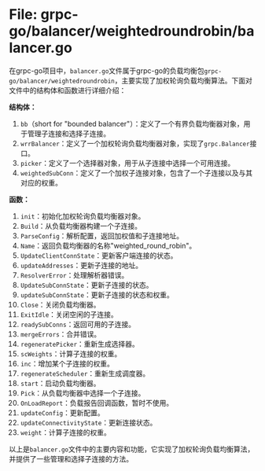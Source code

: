 # File: grpc-go/balancer/weightedroundrobin/balancer.go

在grpc-go项目中，`balancer.go`文件属于grpc-go的负载均衡包`grpc-go/balancer/weightedroundrobin`，主要实现了加权轮询负载均衡算法。下面对文件中的结构体和函数进行详细介绍：

**结构体：**
1. `bb`（short for "bounded balancer"）：定义了一个有界负载均衡器对象，用于管理子连接和选择子连接。
2. `wrrBalancer`：定义了一个加权轮询负载均衡器对象，实现了`grpc.Balancer`接口。
3. `picker`：定义了一个选择器对象，用于从子连接中选择一个可用连接。
4. `weightedSubConn`：定义了一个加权子连接对象，包含了一个子连接以及与其对应的权重。

**函数：**
1. `init`：初始化加权轮询负载均衡器对象。
2. `Build`：从负载均衡器构建一个子连接。
3. `ParseConfig`：解析配置，返回加权值和子连接地址。
4. `Name`：返回负载均衡器的名称"weighted_round_robin"。
5. `UpdateClientConnState`：更新客户端连接的状态。
6. `updateAddresses`：更新子连接的地址。
7. `ResolverError`：处理解析器错误。
8. `UpdateSubConnState`：更新子连接的状态。
9. `updateSubConnState`：更新子连接的状态和权重。
10. `Close`：关闭负载均衡器。
11. `ExitIdle`：关闭空闲的子连接。
12. `readySubConns`：返回可用的子连接。
13. `mergeErrors`：合并错误。
14. `regeneratePicker`：重新生成选择器。
15. `scWeights`：计算子连接的权重。
16. `inc`：增加某个子连接的权重。
17. `regenerateScheduler`：重新生成调度器。
18. `start`：启动负载均衡器。
19. `Pick`：从负载均衡器中选择一个子连接。
20. `OnLoadReport`：负载报告回调函数，暂时不使用。
21. `updateConfig`：更新配置。
22. `updateConnectivityState`：更新连接状态。
23. `weight`：计算子连接的权重。

以上是`balancer.go`文件中的主要内容和功能，它实现了加权轮询负载均衡算法，并提供了一些管理和选择子连接的方法。

